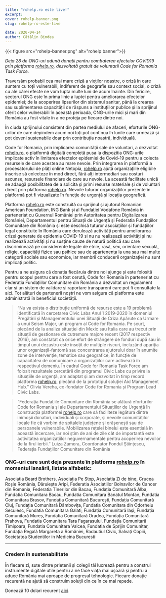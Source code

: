 ```yaml
---
title: "rohelp.ro este live!"
excerpt:
cover: rohelp-banner.png
slug: rohelp-ro-este-live

date: 2020-04-14
author: Cătălin Bindea
---
```


{{< figure src="rohelp-banner.png" alt="rohelp banner">}}

_Deja 28 de ONG-uri adună donații pentru combaterea efectelor COVID19 prin platforma [rohelp.ro](https://rohelp.ro), dezvoltată gratuit de voluntarii Code for Romania Task Force._

Traversăm probabil cea mai mare criză a vieților noastre, o criză în care suntem cu toții vulnerabili, indiferent de geografie sau context social, o criză cu ale cărei efecte ne vom lupta multe luni de acum înainte. Din fericire, sectorul ONG este în prima linie a luptei pentru ameliorarea efectelor epidemiei; de la acoperirea lipsurilor din sistemul sanitar, până la crearea sau suplimentarea capacității de răspuns a instituțiilor publice și la sprijinul oferit celor vulnerabili în această perioada, ONG-urile mici și mari din România au fost vitale în a ne proteja pe fiecare dintre noi.

În ciuda sprijinului consistent din partea mediului de afaceri, eforturile ONG-urilor de care depindem acum noi toți pot continua în lunile care urmează și pot deveni sustenabile doar prin contribuția noastră, individuală.

Code for Romania, prin implicarea comunității sale de voluntari, a dezvoltat [rohelp.ro](https://rohelp.ro), o platformă digitală completă pusa la dispozitia ONG-urile implicate activ în limitarea efectelor epidemiei de Covid-19 pentru a colecta resursele de care acestea au mare nevoie. Prin integrarea în platformă a procesatorului de plăți online Netopia, [rohelp.ro](https://rohelp.ro) ajută organizațiile eligibile înscrise să colecteze în mod direct, fără alți intermediari sau costuri ascunse, resursele financiare de care au nevoie. La această facilitate unică se adaugă posibilitatea de a solicita și primi resurse materiale și de voluntari direct prin platforma [rohelp.ro](https://rohelp.ro). Nevoile tuturor organizațiilor prezente în platformă pot fi vizualizate în funcție de urgență și locația geografică.

Platforma [rohelp.ro](https://rohelp.ro) este construită cu sprijinul și ajutorul Romanian American Foundation, ING Bank și al Fundației Vodafone România în parteneriat cu Guvernul României prin Autoritatea pentru Digitalizarea României, Departamentul pentru Situații de Urgență și Federatia Fundațiilor Comunitare din România și este deschisă tuturor asociațiilor și fundațiilor legal constituite în România care derulează activități pentru ameliorarea crizei generate de epidemia COVID-19 si nu nu realizează activități și nu realizează activități și nu susține cauze de natură politică sau care discriminează pe considerente legate de etnie, rasă, sex, orientare sexuală, religie, capacități fizice sau psihice sau de apartenența la una sau mai multe categorii sociale sau economice, iar membrii conducerii organizației nu sunt implicați politic.

Pentru a ne asigura că donația fiecăruia dintre noi ajunge și este folosită pentru scopul pentru care a fost cerută, Code for Romania în parteneriat cu Federația Fundațiilor Comunitare din România a dezvoltat un regulament clar și un sistem de validare și raportare transparent care pot fi consultate la aici. Tot alături de partenerii noștri ne vom asigura că platforma este administrată în beneficiul societății.

> “Nu va exista o distribuție uniformă de resurse este a 19 problemă identificată în cercetarea Civic Labs Anul 1 2019-2020 în domeniul Pregătirii și Managementului unei Situații de Criza Apărute ca Urmare a unui Seism Major, un program al Code for Romania. Pe scurt, plecând de la analiza situației din Mexic sau Italia care au trecut prin situații de gestionare de cutremure majore recent (2017 respectiv 2016), am constatat ca orice efort de strângere de fonduri după sau în timpul unui dezastru este însoțit de multiple riscuri, incluzând apariția unor organizații-fantomă sau concentrarea ajutorului doar în anumite zone de intervenție, tematice sau geografice, în funcție de capacitatea de comunicare a organizațiilor care activează în respectivul domeniu. În cadrul Code for Romania Task Force am folosit rezultatele cercetării din programul Civic Labs cu privire la situațiile de urgență, am adaptat și am dezvoltat în timp record platforma [rohelp.ro](https://rohelp.ro), plecând de la prototipul soluției Aid Management Hub.” Olivia Vereha, co-fondator Code for Romania și Program Lead Civic Labs.

> “Federația Fundațiile Comunitare din România se alătură eforturilor Code for Romania și ale Departamentului Situațiilor de Urgență în construcția platformei [rohelp.ro](https://rohelp.ro) care să faciliteze legătura dintre inimoșii donatori, individuali și corporate, și nevoile comunităților locale fie că vorbim de spitalele județene și orășenești sau de persoanele vulnerabile. Mobilizarea rețelei binelui este esențială în această încercare, iar noi știm de ani de zile cât de importantă este activitatea organizațiilor neguvernamentale pentru acoperirea nevoilor de la firul ierbii.” Luiza Zamora, Coordonator Fondul Științescu, Federația Fundațiilor Comunitare din România

### ONG-uri care sunt deja prezente în platforma [rohelp.ro](https://rohelp.ro) în momentul lansării, listate alfabetic:

Asociatia Beard Brothers, Asociația Pe Stop, Asociatia Zi de bine, Crucea Roșie România, Dăruiește Aripi, Federatia Asociatiilor Bolnavilor de Cancer din Romania, Federatia Tinerilor din Bacau, Fundația Comunitară Alba, Fundatia Comunitara Bacau, Fundatia Comunitara Banatul Montan, Fundatia Comunitara Brasov, Fundația Comunitară București, Fundația Comunitară Cluj, Fundația Comunitară Dâmbovița, Fundatia Comunitara din Odorheiu Secuiesc, Fundatia Comunitara Galati, Fundația Comunitară Iași, Fundația Comunitară Mureș, Fundatia Comunitară Oradea, Fundația Comunitară Prahova, Fundatia Comunitara Tara Fagarasului, Fundația Comunitară Timișoara, Fundatia Comunitara Valcea, Fundatia de Sprijin Comunitar, Fundația Regală Margareta a României, Radautiul Civic, Salvați Copiii, Societatea Studentilor in Medicina Bucuresti

---

### Credem în sustenabilitate

În fiecare zi, sute dintre prietenii și colegii tăi lucrează pentru a construi instrumente digitale utile pentru a ne face viața mai ușoară și pentru a aduce România mai aproape de progresul tehnologic. Fiecare donație recurentă ne ajută să construim soluții din ce în ce mai repede.

Donează 10 dolari recurent [aici](/ro/doneaza/).
